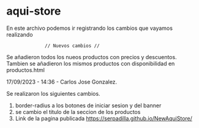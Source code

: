 # aqui-store

En este archivo podemos ir registrando los cambios que vayamos realizando

                  // Nuevos cambios //

Se añadieron todos los nueos productos con precios y descuentos.
Tambien se añadieron los mismos productos con disponibilidad en productos.html

17/09/2023 - 14:36 - Carlos Jose Gonzalez.

Se realizaron los siguientes cambios.
1. border-radius a los botones de iniciar sesion y del banner
2. se cambio el titulo de la seccion de los productos
3. Link de la pagina publicada https://serpadilla.github.io/NewAquiStore/ 
